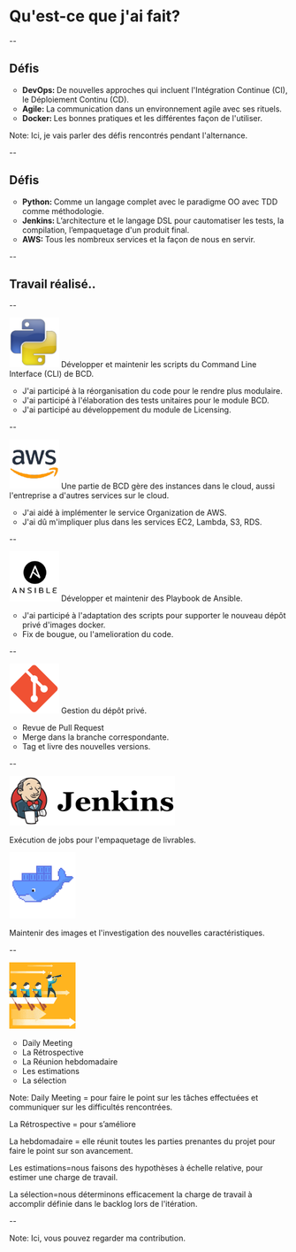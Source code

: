 # Qu'est-ce que j'ai fait?

--

## Défis

<ul style="list-style-type:circle">
  <li class="fragment fade-in-then-semi-out"><strong>DevOps: </strong>De nouvelles approches qui incluent
  l'Intégration Continue (CI), le Déploiement Continu
   (CD).</li>
  <li class="fragment fade-in-then-semi-out"><strong>Agile: </strong>La communication dans un environnement agile avec
   ses rituels.</li>
  <li class="fragment fade-in-then-semi-out"><strong>Docker: </strong>Les bonnes pratiques et les différentes façon de
   l'utiliser.</li>
</ul>

Note:
Ici, je vais parler des défis rencontrés pendant l'alternance.

--

## Défis

<ul style="list-style-type:circle">
  <li class="fragment fade-in-then-semi-out"><strong>Python: </strong>Comme un langage complet avec le paradigme OO avec TDD comme méthodologie.</li>
  <li class="fragment fade-in-then-semi-out"><strong>Jenkins: </strong> L’architecture et le langage DSL pour  
  cautomatiser les tests, la compilation, l’empaquetage d'un produit final.</li>
  <li class="fragment fade-in-then-semi-out"><strong>AWS: </strong>Tous les nombreux services et la façon de nous en
  servir.</li>
</ul>

--

## Travail réalisé..

--

<img src="assets/img/python.png" style="margin: 0 0 0 0; border:none; box-shadow: none; width:90px;height:90px;"/>  
Développer et maintenir les scripts du Command Line Interface (CLI) de BCD.

  <ul style="list-style-type:circle">
    <li class="fragment fade-in-then-semi-out">J'ai participé à la réorganisation du code pour le rendre plus modulaire.</li>
    <li class="fragment fade-in-then-semi-out">J'ai participé à l'élaboration des tests unitaires pour le module BCD.</li>
    <li class="fragment fade-in-then-semi-out">J'ai participé au développement du module de Licensing.</li>
  </ul>

--

<img src="assets/img/aws.png" style="margin: 0 0 0 0; border:none; box-shadow: none; width:90px;height:90px;"/>  
Une partie de BCD gère des instances dans le cloud, aussi l'entreprise a d'autres services sur le cloud.

  <ul style="list-style-type:circle">
    <li class="fragment fade-in-then-semi-out">J'ai aidé à implémenter le service Organization de AWS.</li>
    <li class="fragment fade-in-then-semi-out">J'ai dû m'impliquer plus dans les services EC2, Lambda, S3, RDS.</li>
  </ul>

--

<img src="assets/img/ansible.png" style="margin: 0 0 0 0; border:none; box-shadow: none; width:90px;height:90px;"/>  
Développer et maintenir des Playbook de Ansible.

  <ul style="list-style-type:circle">
    <li class="fragment fade-in-then-semi-out">J'ai participé à l'adaptation des scripts pour supporter le nouveau dépôt privé d'images docker.</li>
    <li class="fragment fade-in-then-semi-out">Fix de bougue, ou l'amelioration du code.</li>
  </ul>

--

<img src="assets/img/git.png" style="margin: 0 0 0 0; border:none; box-shadow: none; width:90px;height:90px;"/>  
Gestion du dépôt privé.

  <ul style="list-style-type:circle">
    <li class="fragment fade-in-then-semi-out">Revue de Pull Request</li>
    <li class="fragment fade-in-then-semi-out">Merge dans la branche correspondante.</li>
    <li class="fragment fade-in-then-semi-out">Tag et livre des nouvelles versions.</li>
  </ul>

--

<div class="fragment fade-up">
<img src="assets/img/jenkins.png" style="margin: 0 0 0 0; border:none; box-shadow: none; width:300px;height:90px;"/>  

Exécution de jobs pour l'empaquetage de livrables.
</div>
<div class="fragment fade-up">
<img src="assets/img/docker_animated.gif" style="margin: 0 0 0 0; border:none; box-shadow: none; width:120px;height:120px;"/>

<p>Maintenir des images et l'investigation des nouvelles caractéristiques.</p>

</div>

--

<img src="assets/img/collateral_activities.gif" style="margin: 0 0 0 0; border:none; box-shadow: none; width:120px;
height:120px;"/>

  <ul style="list-style-type:circle">
    <li class="fragment fade-in-then-semi-out">Daily Meeting</li>
    <li class="fragment fade-in-then-semi-out">La Rétrospective</li>
    <li class="fragment fade-in-then-semi-out">La Réunion hebdomadaire</li>
    <li class="fragment fade-in-then-semi-out">Les estimations</li>
    <li class="fragment fade-in-then-semi-out">La sélection</li>
  </ul>

Note:
Daily Meeting = pour faire le point sur les tâches effectuées et communiquer sur les difficultés rencontrées.

La Rétrospective = pour s’améliore

La hebdomadaire = elle réunit toutes les parties prenantes du projet pour faire le point sur son avancement.

Les estimations=nous faisons des hypothèses à échelle relative, pour estimer une charge de travail.

La sélection=nous déterminons efficacement la charge de travail à accomplir définie dans le backlog lors de l'itération.

--

<!-- .slide: data-background-image="assets/img/my_contribution_final.png" -->

Note:
Ici, vous pouvez regarder ma contribution.
